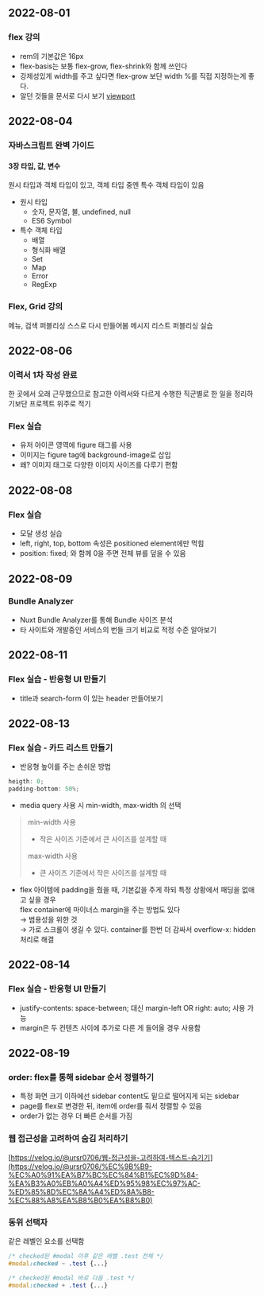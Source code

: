 ## 2022-08-01
### flex 강의
- rem의 기본값은 16px
- flex-basis는 보통 flex-grow, flex-shrink와 함께 쓰인다
- 강제성있게 width를 주고 싶다면 flex-grow 보단 width %를 직접 지정하는게 좋다.
- 알던 것들을 문서로 다시 보기 [viewport](https://developer.mozilla.org/en-US/docs/Web/HTML/Viewport_meta_tag)


## 2022-08-04

### 자바스크립트 완벽 가이드

#### 3장 타입, 값, 변수

원시 타입과 객체 타입이 있고, 객체 타입 중엔 특수 객체 타입이 있음

- 원시 타입
    - 숫자, 문자열, 불, undefined, null
    - ES6 Symbol
- 특수 객체 타입
    - 배열
    - 형식화 배열
    - Set
    - Map
    - Error
    - RegExp
  
### Flex, Grid 강의

메뉴, 검색 퍼블리싱 스스로 다시 만들어봄
메시지 리스트 퍼블리싱 실습


## 2022-08-06

### 이력서 1차 작성 완료
한 곳에서 오래 근무했으므로 참고한 이력서와 다르게
수행한 직군별로 한 일을 정리하기보단 프로젝트 위주로 적기


### Flex 실습
- 유저 아이콘 영역에 figure 태그를 사용
- 이미지는 figure tag에 background-image로 삽입
- 왜? 이미지 태그로 다양한 이미지 사이즈를 다루기 편함

## 2022-08-08

### Flex 실습
- 모달 생성 실습
- left, right, top, bottom 속성은 positioned element에만 먹힘
- position: fixed; 와 함께 0을 주면 전체 뷰를 덮을 수 있음


## 2022-08-09

### Bundle Analyzer
- Nuxt Bundle Analyzer를 통해 Bundle 사이즈 분석
- 타 사이트와 개발중인 서비스의 번들 크기 비교로 적정 수준 알아보기


## 2022-08-11

### Flex 실습 - 반응형 UI 만들기
- title과 search-form 이 있는 header 만들어보기

  
## 2022-08-13

### Flex 실습 - 카드 리스트 만들기
- 반응형 높이를 주는 손쉬운 방법

```jsx
heigth: 0;
padding-bottom: 50%;
```

- media query 사용 시 min-width, max-width 의 선택
> min-width 사용
> - 작은 사이즈 기준에서 큰 사이즈를 설계할 때  
> 
> max-width 사용
> - 큰 사이즈 기준에서 작은 사이즈를 설계할 때  

- flex 아이템에 padding을 줬을 때, 기본값을 주게 하되 특정 상황에서 패딩을 없애고 싶을 경우  
flex container에 마이너스 margin을 주는 방법도 있다  
→ 범용성을 위한 것  
→ 가로 스크롤이 생길 수 있다. container를 한번 더 감싸서 overflow-x: hidden 처리로 해결


## 2022-08-14

### Flex 실습 - 반응형 UI 만들기
- justify-contents: space-between; 대신 margin-left OR right: auto; 사용 가능
- margin은 두 컨텐츠 사이에 추가로 다른 게 들어올 경우 사용함

## 2022-08-19
### order: flex를 통해 sidebar 순서 정렬하기

- 특정 화면 크기 이하에선 sidebar content도 밑으로 떨어지게 되는 sidebar
- page를 flex로 변경한 뒤, item에 order를 줘서 정렬할 수 있음
- order가 없는 경우 더 빠른 순서를 가짐

### 웹 접근성을 고려하여 숨김 처리하기

[https://velog.io/@ursr0706/웹-접근성을-고려하여-텍스트-숨기기](https://velog.io/@ursr0706/%EC%9B%B9-%EC%A0%91%EA%B7%BC%EC%84%B1%EC%9D%84-%EA%B3%A0%EB%A0%A4%ED%95%98%EC%97%AC-%ED%85%8D%EC%8A%A4%ED%8A%B8-%EC%88%A8%EA%B8%B0%EA%B8%B0)

### 동위 선택자

같은 레벨인 요소를 선택함
```css
/* checked된 #modal 이후 같은 레벨 .test 전체 */
#modal:checked ~ .test {...}

/* checked된 #modal 바로 다음 .test */
#modal:checked + .test {...}
```
